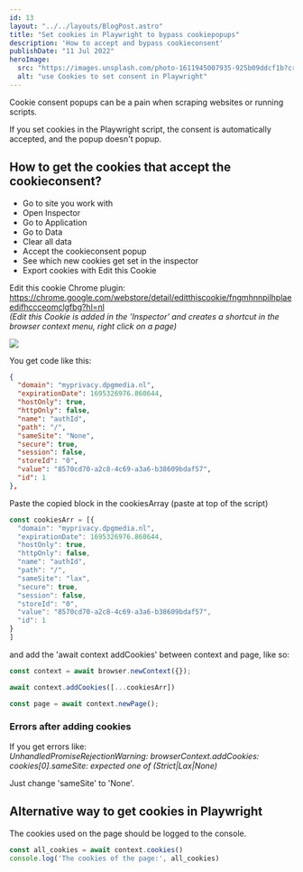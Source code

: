 ```yaml
---
id: 13
layout: "../../layouts/BlogPost.astro"
title: "Set cookies in Playwright to bypass cookiepopups"
description: 'How to accept and bypass cookieconsent'
publishDate: "11 Jul 2022"
heroImage:
  src: "https://images.unsplash.com/photo-1611945007935-925b09ddcf1b?crop=entropy&cs=tinysrgb&fit=crop&fm=jpg&h=420&ixid=MnwxfDB8MXxyYW5kb218MHx8fHx8fHx8MTY1OTY4Mjc2OA&ixlib=rb-1.2.1&q=80&w=840"
  alt: "use Cookies to set consent in Playwright"
---
```


Cookie consent popups can be a pain when scraping websites or running scripts.

If you set cookies in the Playwright script, the consent is automatically accepted, and the popup doesn't popup.

## How to get the cookies that accept the cookieconsent?
- Go to site you work with
- Open Inspector
- Go to Application
- Go to Data
- Clear all data 
- Accept the cookieconsent popup
- See which new cookies get set in the inspector
- Export cookies with Edit this Cookie

Edit this cookie Chrome plugin:
https://chrome.google.com/webstore/detail/editthiscookie/fngmhnnpilhplaeedifhccceomclgfbg?hl=nl
<br>*(Edit this Cookie is added in the 'Inspector' and creates a shortcut in the browser context menu, right click on a page)*

<img src="/assets/export-cookies.jpg">

You get code like this:
```json
{
  "domain": "myprivacy.dpgmedia.nl",
  "expirationDate": 1695326976.860644,
  "hostOnly": true,
  "httpOnly": false,
  "name": "authId",
  "path": "/",
  "sameSite": "None",
  "secure": true,
  "session": false,
  "storeId": "0",
  "value": "8570cd70-a2c8-4c69-a3a6-b38609bdaf57",
  "id": 1
},
```





Paste the copied block in the cookiesArray (paste at top of the script)
```js
const cookiesArr = [{
  "domain": "myprivacy.dpgmedia.nl",
  "expirationDate": 1695326976.860644,
  "hostOnly": true,
  "httpOnly": false,
  "name": "authId",
  "path": "/",
  "sameSite": "lax",
  "secure": true,
  "session": false,
  "storeId": "0",
  "value": "8570cd70-a2c8-4c69-a3a6-b38609bdaf57",
  "id": 1
} 
]
```

and add the 'await context addCookies' between context and page, like so:


```js
const context = await browser.newContext({});

await context.addCookies([...cookiesArr])

const page = await context.newPage();
```

### Errors after adding cookies
If you get errors like:<br>
*UnhandledPromiseRejectionWarning: browserContext.addCookies: cookies[0].sameSite: expected one of (Strict|Lax|None)*

Just change 'sameSite' to 'None'.

## Alternative way to get cookies in Playwright
The cookies used on the page should be logged to the console.

```js
const all_cookies = await context.cookies()
console.log('The cookies of the page:', all_cookies)
```



